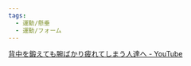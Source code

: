 ```yaml
---
tags:
  - 運動/懸垂
  - 運動/フォーム
---
```

[背中を鍛えても腕ばかり疲れてしまう人達へ - YouTube](https://www.youtube.com/watch?v=t_Ueac69DnQ)

